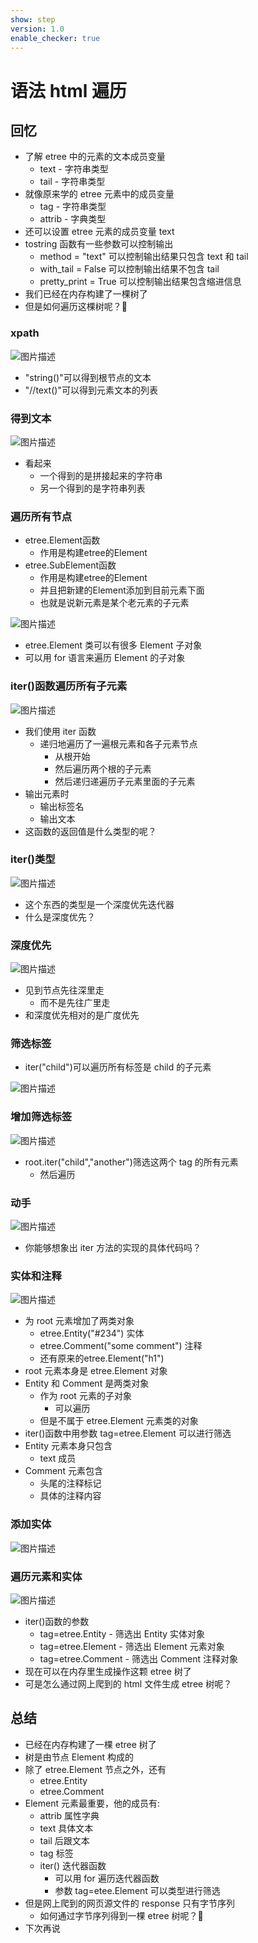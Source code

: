 ```yaml
---
show: step
version: 1.0
enable_checker: true
---
```


# 语法 html 遍历

## 回忆

- 了解 etree 中的元素的文本成员变量
  - text - 字符串类型
  - tail - 字符串类型
- 就像原来学的 etree 元素中的成员变量
  - tag - 字符串类型
  - attrib - 字典类型
- 还可以设置 etree 元素的成员变量 text
- tostring 函数有一些参数可以控制输出
  - method = "text" 可以控制输出结果只包含 text 和 tail
  - with_tail = False 可以控制输出结果不包含 tail
  - pretty_print = True 可以控制输出结果包含缩进信息
- 我们已经在内存构建了一棵树了
- 但是如何遍历这棵树呢？🤔

### xpath

![图片描述](https://doc.shiyanlou.com/courses/uid1190679-20210901-1630463341760)

- "string()"可以得到根节点的文本
- "//text()"可以得到元素文本的列表

### 得到文本

![图片描述](https://doc.shiyanlou.com/courses/uid1190679-20210901-1630463370460)

- 看起来
  - 一个得到的是拼接起来的字符串
  - 另一个得到的是字符串列表

### 遍历所有节点

- etree.Element函数
	- 作用是构建etree的Element
- etree.SubElement函数
	- 作用是构建etree的Element
	- 并且把新建的Element添加到目前元素下面
	- 也就是说新元素是某个老元素的子元素

![图片描述](https://doc.shiyanlou.com/courses/uid1190679-20210901-1630463450183)

- etree.Element 类可以有很多 Element 子对象
- 可以用 for 语言来遍历 Element 的子对象

### iter()函数遍历所有子元素

![图片描述](https://doc.shiyanlou.com/courses/uid1190679-20210901-1630463551258)

- 我们使用 iter 函数
  - 递归地遍历了一遍根元素和各子元素节点
    - 从根开始
    - 然后遍历两个根的子元素
    - 然后递归递遍历子元素里面的子元素
- 输出元素时
  - 输出标签名
  - 输出文本
- 这函数的返回值是什么类型的呢？

### iter()类型

![图片描述](https://doc.shiyanlou.com/courses/uid1190679-20211106-1636195524938)

- 这个东西的类型是一个深度优先迭代器
- 什么是深度优先？

### 深度优先

![图片描述](https://doc.shiyanlou.com/courses/uid1190679-20210901-1630463551258)

- 见到节点先往深里走
  - 而不是先往广里走
- 和深度优先相对的是广度优先

### 筛选标签

- iter("child")可以遍历所有标签是 child 的子元素

![图片描述](https://doc.shiyanlou.com/courses/uid1190679-20210901-1630463660607)

### 增加筛选标签

![图片描述](https://doc.shiyanlou.com/courses/uid1190679-20211106-1636195307288)

- root.iter("child","another")筛选这两个 tag 的所有元素
  - 然后遍历

### 动手

![图片描述](https://doc.shiyanlou.com/courses/uid1190679-20210901-1630463683785)

- 你能够想象出 iter 方法的实现的具体代码吗？

### 实体和注释

![图片描述](https://doc.shiyanlou.com/courses/uid1190679-20210901-1630463857945)

- 为 root 元素增加了两类对象
  - etree.Entity("#234") 实体
  - etree.Comment("some comment") 注释
  - 还有原来的etree.Element("h1")
- root 元素本身是 etree.Element 对象
- Entity 和 Comment 是两类对象
  - 作为 root 元素的子对象
    - 可以遍历
  - 但是不属于 etree.Element 元素类的对象
- iter()函数中用参数 tag=etree.Element 可以进行筛选
- Entity 元素本身只包含
  - text 成员
- Comment 元素包含
  - 头尾的注释标记
  - 具体的注释内容

### 添加实体

![图片描述](https://doc.shiyanlou.com/courses/uid1190679-20210901-1630463996964)

### 遍历元素和实体

![图片描述](https://doc.shiyanlou.com/courses/uid1190679-20210901-1630464157409)

- iter()函数的参数
  - tag=etree.Entity - 筛选出 Entity 实体对象
  - tag=etree.Element - 筛选出 Element 元素对象
  - tag=etree.Comment - 筛选出 Comment 注释对象
- 现在可以在内存里生成操作这颗 etree 树了
- 可是怎么通过网上爬到的 html 文件生成 etree 树呢？

## 总结

- 已经在内存构建了一棵 etree 树了
- 树是由节点 Element 构成的
- 除了 etree.Element 节点之外，还有
  - etree.Entity
  - etree.Comment
- Element 元素最重要，他的成员有:
  - attrib 属性字典
  - text 具体文本
  - tail 后跟文本
  - tag 标签
  - iter() 迭代器函数
    - 可以用 for 遍历迭代器函数
    - 参数 tag=etee.Element 可以类型进行筛选
- 但是网上爬到的网页源文件的 response 只有字节序列
  - 如何通过字节序列得到一棵 etree 树呢？🤔
- 下次再说
